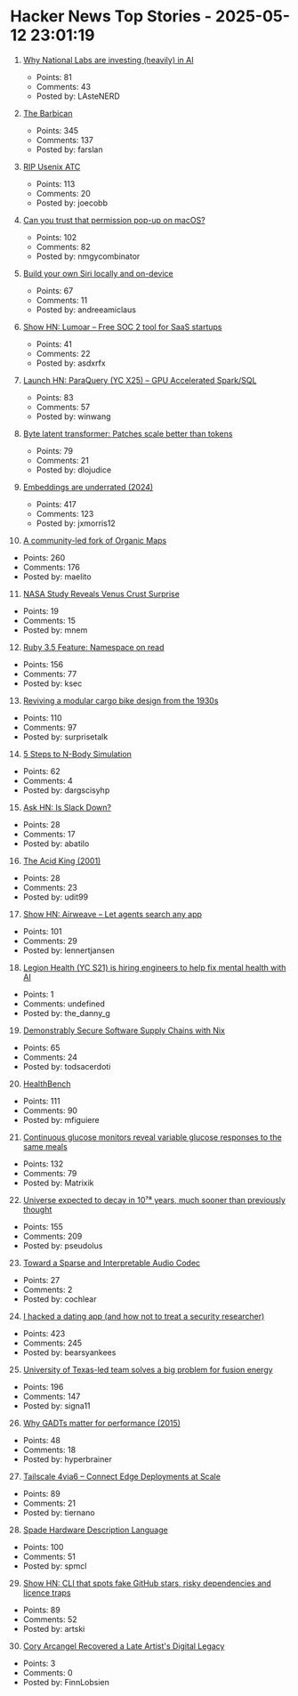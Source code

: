 # Hacker News Top Stories - 2025-05-12 23:01:19

1. [Why National Labs are investing (heavily) in AI](https://www.lanl.gov/media/publications/1663/0125-qa-jason-pruet)
   - Points: 81
   - Comments: 43
   - Posted by: LAsteNERD

2. [The Barbican](https://arslan.io/2025/05/12/barbican-estate/)
   - Points: 345
   - Comments: 137
   - Posted by: farslan

3. [RIP Usenix ATC](https://bcantrill.dtrace.org/2025/05/11/rip-usenix-atc/)
   - Points: 113
   - Comments: 20
   - Posted by: joecobb

4. [Can you trust that permission pop-up on macOS?](https://wts.dev/posts/tcc-who/)
   - Points: 102
   - Comments: 82
   - Posted by: nmgycombinator

5. [Build your own Siri locally and on-device](https://thehyperplane.substack.com/p/build-your-own-siri-locally-on-device)
   - Points: 67
   - Comments: 11
   - Posted by: andreeamiclaus

6. [Show HN: Lumoar – Free SOC 2 tool for SaaS startups](https://www.lumoar.com)
   - Points: 41
   - Comments: 22
   - Posted by: asdxrfx

7. [Launch HN: ParaQuery (YC X25) – GPU Accelerated Spark/SQL](undefined)
   - Points: 83
   - Comments: 57
   - Posted by: winwang

8. [Byte latent transformer: Patches scale better than tokens](https://arxiv.org/abs/2412.09871)
   - Points: 79
   - Comments: 21
   - Posted by: dlojudice

9. [Embeddings are underrated (2024)](https://technicalwriting.dev/ml/embeddings/overview.html)
   - Points: 417
   - Comments: 123
   - Posted by: jxmorris12

10. [A community-led fork of Organic Maps](https://www.comaps.app/news/2025-05-12/3/)
   - Points: 260
   - Comments: 176
   - Posted by: maelito

11. [NASA Study Reveals Venus Crust Surprise](https://science.nasa.gov/science-research/astromaterials/nasa-study-reveals-venus-crust-surprise/)
   - Points: 19
   - Comments: 15
   - Posted by: mnem

12. [Ruby 3.5 Feature: Namespace on read](https://bugs.ruby-lang.org/issues/21311)
   - Points: 156
   - Comments: 77
   - Posted by: ksec

13. [Reviving a modular cargo bike design from the 1930s](https://www.core77.com/posts/136773/Reviving-a-Modular-Cargo-Bike-Design-from-the-1930s)
   - Points: 110
   - Comments: 97
   - Posted by: surprisetalk

14. [5 Steps to N-Body Simulation](https://alvinng4.github.io/grav_sim/5_steps_to_n_body_simulation/)
   - Points: 62
   - Comments: 4
   - Posted by: dargscisyhp

15. [Ask HN: Is Slack Down?](undefined)
   - Points: 28
   - Comments: 17
   - Posted by: abatilo

16. [The Acid King (2001)](https://www.rollingstone.com/feature/acid-lsd-king-william-leonard-pickard-prison-pete-wilkinson-184390/)
   - Points: 28
   - Comments: 23
   - Posted by: udit99

17. [Show HN: Airweave – Let agents search any app](https://github.com/airweave-ai/airweave)
   - Points: 101
   - Comments: 29
   - Posted by: lennertjansen

18. [Legion Health (YC S21) is hiring engineers to help fix mental health with AI](https://www.workatastartup.com/jobs/75011)
   - Points: 1
   - Comments: undefined
   - Posted by: the_danny_g

19. [Demonstrably Secure Software Supply Chains with Nix](https://nixcademy.com/posts/secure-supply-chain-with-nix/)
   - Points: 65
   - Comments: 24
   - Posted by: todsacerdoti

20. [HealthBench](https://openai.com/index/healthbench/)
   - Points: 111
   - Comments: 90
   - Posted by: mfiguiere

21. [Continuous glucose monitors reveal variable glucose responses to the same meals](https://examine.com/research-feed/study/1jjKq1/)
   - Points: 132
   - Comments: 79
   - Posted by: Matrixik

22. [Universe expected to decay in 10⁷⁸ years, much sooner than previously thought](https://phys.org/news/2025-05-universe-decay-years-sooner-previously.html)
   - Points: 155
   - Comments: 209
   - Posted by: pseudolus

23. [Toward a Sparse and Interpretable Audio Codec](https://arxiv.org/abs/2505.05654)
   - Points: 27
   - Comments: 2
   - Posted by: cochlear

24. [I hacked a dating app (and how not to treat a security researcher)](https://alexschapiro.com/blog/security/vulnerability/2025/04/21/startups-need-to-take-security-seriously)
   - Points: 423
   - Comments: 245
   - Posted by: bearsyankees

25. [University of Texas-led team solves a big problem for fusion energy](https://news.utexas.edu/2025/05/05/university-of-texas-led-team-solves-a-big-problem-for-fusion-energy/)
   - Points: 196
   - Comments: 147
   - Posted by: signa11

26. [Why GADTs matter for performance (2015)](https://blog.janestreet.com/why-gadts-matter-for-performance/)
   - Points: 48
   - Comments: 18
   - Posted by: hyperbrainer

27. [Tailscale 4via6 – Connect Edge Deployments at Scale](https://tailscale.com/blog/4via6-connectivity-to-edge-devices)
   - Points: 89
   - Comments: 21
   - Posted by: tiernano

28. [Spade Hardware Description Language](https://spade-lang.org/)
   - Points: 100
   - Comments: 51
   - Posted by: spmcl

29. [Show HN: CLI that spots fake GitHub stars, risky dependencies and licence traps](https://github.com/m-ahmed-elbeskeri/Starguard)
   - Points: 89
   - Comments: 52
   - Posted by: artski

30. [Cory Arcangel Recovered a Late Artist's Digital Legacy](https://www.newyorker.com/culture/infinite-scroll/how-cory-arcangel-recovered-a-late-artists-digital-legacy)
   - Points: 3
   - Comments: 0
   - Posted by: FinnLobsien

